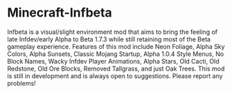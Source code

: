 # Minecraft-Infbeta
Infbeta is a visual/slight environment mod that aims to bring the feeling of late Infdev/early Alpha to Beta 1.7.3 while still retaining most of the Beta gameplay experience. Features of this mod include Neon Foliage, Alpha Sky Colors, Alpha Sunsets, Classic Mojang Startup, Alpha 1.0.4 Style Menus, No Block Names, Wacky Infdev Player Animations, Alpha Stars, Old Cacti, Old Redstone, Old Ore Blocks, Removed Tallgrass, and just Oak Trees. This mod is still in development and is always open to suggestions. Please report any problems!
